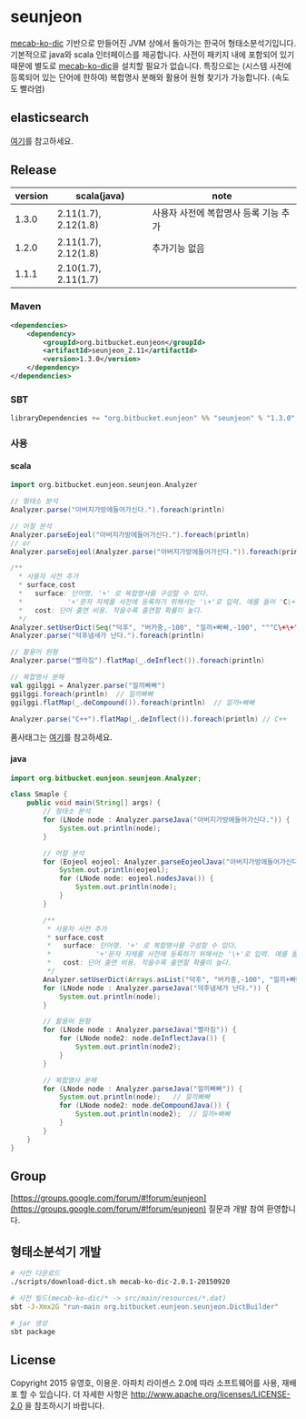 # seunjeon
[mecab-ko-dic](https://bitbucket.org/eunjeon/mecab-ko-dic) 기반으로 만들어진 JVM 상에서 돌아가는 한국어 형태소분석기입니다. 기본적으로 java와 scala 인터페이스를 제공합니다. 사전이 패키지 내에 포함되어 있기 때문에 별도로 [mecab-ko-dic](https://bitbucket.org/eunjeon/mecab-ko-dic)을 설치할 필요가 없습니다.
특징으로는 (시스템 사전에 등록되어 있는 단어에 한하여) 복합명사 분해와 활용어 원형 찾기가 가능합니다. (속도도 빨라염)

## elasticsearch
[여기](https://bitbucket.org/eunjeon/seunjeon/raw/master/elasticsearch/)를 참고하세요.

## Release
| version | scala(java)          | note          |
|---------|----------------------|---------------|
| 1.3.0   | 2.11(1.7), 2.12(1.8) | 사용자 사전에 복합명사 등록 기능 추가  |
| 1.2.0   | 2.11(1.7), 2.12(1.8) | 추가기능 없음 |
| 1.1.1   | 2.10(1.7), 2.11(1.7) |               |


### Maven
```xml
<dependencies>
    <dependency>
        <groupId>org.bitbucket.eunjeon</groupId>
        <artifactId>seunjeon_2.11</artifactId>
        <version>1.3.0</version>
    </dependency>
</dependencies>
```

### SBT
```scala
libraryDependencies += "org.bitbucket.eunjeon" %% "seunjeon" % "1.3.0"
```

### 사용
#### scala
```scala
import org.bitbucket.eunjeon.seunjeon.Analyzer

// 형태소 분석
Analyzer.parse("아버지가방에들어가신다.").foreach(println)

// 어절 분석
Analyzer.parseEojeol("아버지가방에들어가신다.").foreach(println)
// or
Analyzer.parseEojeol(Analyzer.parse("아버지가방에들어가신다.")).foreach(println)

/**
  * 사용자 사전 추가
  * surface,cost
  *   surface: 단어명. '+' 로 복합명사를 구성할 수 있다.
  *           '+'문자 자체를 사전에 등록하기 위해서는 '\+'로 입력. 예를 들어 'C\+\+'
  *   cost: 단어 출연 비용. 작을수록 출연할 확률이 높다.
  */
Analyzer.setUserDict(Seq("덕후", "버카충,-100", "낄끼+빠빠,-100", """C\+\+""").toIterator)
Analyzer.parse("덕후냄새가 난다.").foreach(println)

// 활용어 원형
Analyzer.parse("빨라짐").flatMap(_.deInflect()).foreach(println)

// 복합명사 분해
val ggilggi = Analyzer.parse("낄끼빠빠")
ggilggi.foreach(println)  // 낄끼빠빠
ggilggi.flatMap(_.deCompound()).foreach(println)  // 낄끼+빠빠

Analyzer.parse("C++").flatMap(_.deInflect()).foreach(println) // C++
```
품사태그는 [여기](https://docs.google.com/spreadsheets/d/1-9blXKjtjeKZqsf4NzHeYJCrr49-nXeRF6D80udfcwY/edit#gid=589544265)를 참고하세요.

#### java
```java
import org.bitbucket.eunjeon.seunjeon.Analyzer;

class Smaple {
    public void main(String[] args) {
        // 형태소 분석
        for (LNode node : Analyzer.parseJava("아버지가방에들어가신다.")) {
            System.out.println(node);
        }

        // 어절 분석
        for (Eojeol eojeol: Analyzer.parseEojeolJava("아버지가방에들어가신다.")) {
            System.out.println(eojeol);
            for (LNode node: eojeol.nodesJava()) {
                System.out.println(node);
            }
        }

        /**
         * 사용자 사전 추가
         * surface,cost
         *   surface: 단어명. '+' 로 복합명사를 구성할 수 있다.
         *           '+'문자 자체를 사전에 등록하기 위해서는 '\+'로 입력. 예를 들어 'C\+\+'
         *   cost: 단어 출연 비용. 작을수록 출연할 확률이 높다.
         */
        Analyzer.setUserDict(Arrays.asList("덕후", "버카충,-100", "낄끼+빠빠,-100").iterator());
        for (LNode node : Analyzer.parseJava("덕후냄새가 난다.")) {
            System.out.println(node);
        }

        // 활용어 원형
        for (LNode node : Analyzer.parseJava("빨라짐")) {
            for (LNode node2: node.deInflectJava()) {
                System.out.println(node2);
            }
        }

        // 복합명사 분해
        for (LNode node : Analyzer.parseJava("낄끼빠빠")) {
            System.out.println(node);   // 낄끼빠빠
            for (LNode node2: node.deCompoundJava()) {
                System.out.println(node2);  // 낄끼+빠빠
            }
        }
    }
}
```

## Group
[https://groups.google.com/forum/#!forum/eunjeon](https://groups.google.com/forum/#!forum/eunjeon) 질문과 개발 참여 환영합니다.

## 형태소분석기 개발
```sh
# 사전 다운로드
./scripts/download-dict.sh mecab-ko-dic-2.0.1-20150920

# 사전 빌드(mecab-ko-dic/* -> src/main/resources/*.dat)
sbt -J-Xmx2G "run-main org.bitbucket.eunjeon.seunjeon.DictBuilder"

# jar 생성
sbt package
```

## License
Copyright 2015 유영호, 이용운. 아파치 라이센스 2.0에 따라 소프트웨어를 사용, 재배포 할 수 있습니다. 더 자세한 사항은 http://www.apache.org/licenses/LICENSE-2.0 을 참조하시기 바랍니다.
